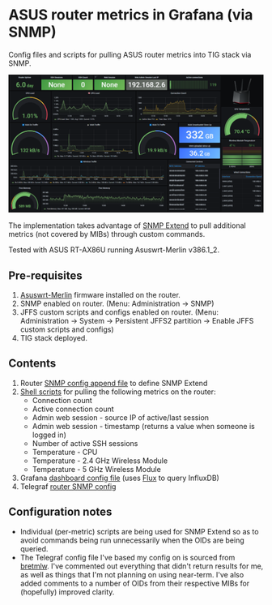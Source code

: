 # ASUS router metrics in Grafana (via SNMP)
Config files and scripts for pulling ASUS router metrics into TIG stack via SNMP.

![Grafana Dashboard](./grafana/grafana-asus.png)

The implementation takes advantage of [SNMP Extend](http://net-snmp.sourceforge.net/wiki/index.php/Tut:Extending_snmpd_using_shell_scripts) to pull additional metrics (not covered by MIBs) through custom commands.

Tested with ASUS RT-AX86U running Asuswrt-Merlin v386.1_2.
## Pre-requisites
1. [Asuswrt-Merlin](https://www.asuswrt-merlin.net/) firmware installed on the router.
2. SNMP enabled on router. (Menu: Administration -> SNMP)
3. JFFS custom scripts and configs enabled on router. (Menu: Administration -> System -> Persistent JFFS2 partition -> Enable JFFS custom scripts and configs)
4. TIG stack deployed.
## Contents
1. Router [SNMP config append file](./asus-config/snmpd.conf.add) to define SNMP Extend
2. [Shell scripts](./asus-scripts/) for pulling the following metrics on the router:
	* Connection count
	* Active connection count
	* Admin web session - source IP of active/last session
	* Admin web session - timestamp (returns a value when someone is logged in)
	* Number of active SSH sessions
	* Temperature - CPU
	* Temperature - 2.4 GHz Wireless Module
	* Temperature - 5 GHz Wireless Module
3. Grafana [dashboard config file](./grafana/router-asus.json) (uses [Flux](https://docs.influxdata.com/influxdb/v2.0/query-data/get-started/) to query InfluxDB)
4. Telegraf [router SNMP config](./telegraf/snmp_asus.conf)
## Configuration notes
* Individual (per-metric) scripts are being used for SNMP Extend so as to avoid commands being run unnecessarily when the OIDs are being queried.
* The Telegraf config file I've based my config on is sourced from [bretmlw](https://github.com/bretmlw/rt-n66u-snmp-telegraf-grafana). I've commented out everything that didn't return results for me, as well as things that I'm not planning on using near-term. I've also added comments to a number of OIDs from their respective MIBs for (hopefully) improved clarity.